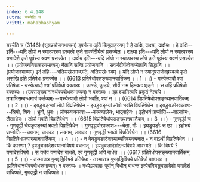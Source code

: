 ```yaml
---
index: 6.4.148
sutra: यस्येति च
vritti: mahabhashyam

---
```

 यस्येति च (3146) (सूत्रप्रयोजनभाष्यम्) इवर्णस्य-इर्ति किमुदाहरणम् ? हे दाक्षि, दाक्ष्या, दाक्षेयः । हे दाक्षि--इर्ति---यदि लोपो न स्यात्परस्य ह्रस्वत्वे कृते सवर्णदीर्घत्वं प्रसज्येत । दाक्ष्या इति---यदि लोपो न स्यात्परस्य यणादेशे कृते पूर्वस्य श्रवणं प्रसज्येत । दाक्षेय इति---यदि लोपो न स्यात्परस्य लोपे कृते पूर्वस्य श्रवणं प्रसज्येत ।। (प्रयोजननिराकरणभाष्यम्) नैतानि सन्ति प्रयोजनानि । सवर्णदीर्घत्वेनाप्येतानि सिद्धानि ।। (प्रयोजनभाष्यम्) इदं तर्हि---अतिसखेरागच्छति, अतिसखेः स्वम् । यदि लोपो न स्यादुपसर्जनह्रस्वत्वे कृते असखि इति प्रतिषेधः प्रसज्येत ।। (6613 प्रतिषेधोपसङ्ख्यानवार्तिकम् ।। 1 ।।) - यस्येत्यादौ श्यां प्रतिषेधः - यस्येत्यादौ श्यां प्रतिषेधो वक्तव्यः । काण्डे, कुड्ये, सौर्ये नाम हिमवतः शृङ्गे । स तर्हि प्रतिषेधो वक्तव्यः । (उपसङ्ख्यानानर्थक्यबोधकभाष्यम्) न वक्तव्यः । इह श्यामित्यपि प्रकृतं नेत्यपि । तत्राभिसम्बन्धमात्रं कर्तव्यम्---यस्येत्यादौ लोपो भवति, श्यां न ।। (6614 विप्रतिषेधोपसङ्ख्यानवार्तिकम् ।। 2 ।।) - इयङुवङ्भ्यां लोपो विप्रतिषेधेन - इयङुवङ्भ्यां लोपो भवति विप्रतिषेधेन । इयङुवङोरवकाशः---श्रियौ, श्रियः । भ्रुवौ, भ्रुवः । लोपस्यावकाशः---कामण्डलेयः, भाद्रवाहेयः । इहोभयं प्राप्नोति---वात्सप्रेयः, लैखाभ्रेयः । लोपो भवति विप्रतिषेधेन ।। (6615 विप्रतिषेधोपसङ्ख्यानवार्तिकम् ।। 3 ।।) - गुणवृद्धी च - गुणवृद्धी चेयङुवङ्भ्यां भवतो विप्रतिषेधेन । गुणवृद्ध्योरवकाशः---चेता, गौः । इयङुवङोः स एव । इहोभयं प्राप्नोति---चयनम्, चायकः । लवनम्, लावकः । गुणवृद्धी भवतो विप्रतिषेधेन ।। (6616 विप्रतिषेधप्रत्याख्यानवार्तिकम् ।। 4 ।।) - न वेयङुवङादेशस्यान्यविषयवचनात् - न वाऽर्थो विप्रतिषेधेन ।। किं कारणम् ? इयङुवङादेशस्यान्यविषये वचनात् । इयङुवङादेशोऽन्यविषये आरभ्यते । किं विषये ? यणादेशविषये । स यथैव यणादेशं बाधते, एवं गुणवृद्धी अपि बाधेत ।। (6617 प्रतिषेधोपसङ्ख्यानवार्तिकम् ।। 5 ।।) - तस्मात्तत्र गुणवृद्धिविषये प्रतिषेधः - तस्मात्तत्र गुणवृद्धिविषये प्रतिषेधो वक्तव्यः । (प्रतिषेधानर्थक्यबोधकभाष्यम्) न वक्तव्यः । मध्येऽपवादाः पूर्वान् विधीन् बाधन्त इत्येवमियङुवङादेशो यणादेशं बाधिष्यते, गुणवृद्धी न बाधिष्यते ।। 